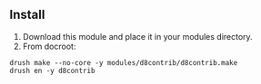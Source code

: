 ## Install

1. Download this module and place it in your modules directory.
2. From docroot:
```
drush make --no-core -y modules/d8contrib/d8contrib.make
drush en -y d8contrib
```
